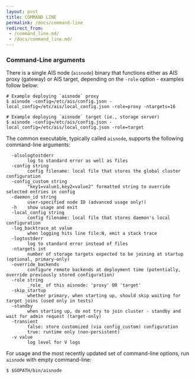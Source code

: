 ```yaml
---
layout: post
title: COMMAND LINE
permalink: /docs/command-line
redirect_from:
 - /command_line.md/
 - /docs/command_line.md/
---
```


### Command-Line arguments

There is a single AIS node (`aisnode`) binary that functions either as AIS proxy (gateway) or AIS target, depending on the `-role` option - examples follow below:

```console
# Example deploying `aisnode` proxy
$ aisnode -config=/etc/ais/config.json -local_config=/etc/ais/local_config.json -role=proxy -ntargets=16

# Example deploying `aisnode` target (ie., storage server)
$ aisnode -config=/etc/ais/config.json -local_config=/etc/ais/local_config.json -role=target
```

The common executable, typically called `aisnode`, supports the following command-line arguments:

```console
  -alsologtostderr
        log to standard error as well as files
  -config string
        config filename: local file that stores the global cluster configuration
  -config_custom string
        "key1=value1,key2=value2" formatted string to override selected entries in config
  -daemon_id string
        user-specified node ID (advanced usage only!)
  -h    show usage and exit
  -local_config string
        config filename: local file that stores daemon's local configuration
  -log_backtrace_at value
        when logging hits line file:N, emit a stack trace
  -logtostderr
        log to standard error instead of files
  -ntargets int
        number of storage targets expected to be joining at startup (optional, primary-only)
  -override_backends
        configure remote backends at deployment time (potentially, override previously stored configuration)
  -role string
        _role_ of this aisnode: 'proxy' OR 'target'
  -skip_startup
        whether primary, when starting up, should skip waiting for target joins (used only in tests)
  -standby
        when starting up, do not try to join cluster - standby and wait for admin request (target-only)
  -transient
        false: store customized (via config_custom) configuration
        true: runtime only (non-persistent)
  -v value
        log level for V logs
```

For usage and the most recently updated set of command-line options, run `aisnode` with empty command-line:

```console
$ $GOPATH/bin/aisnode
```
